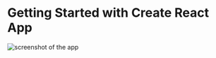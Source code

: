 # Getting Started with Create React App

![screenshot of the app](/memegenerator/src/Images/ReadMe.JPG?raw=true "Title")
